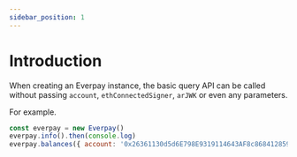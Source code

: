 ```yaml
---
sidebar_position: 1
---
```


# Introduction

When creating an Everpay instance, the basic query API can be called without passing `account`, `ethConnectedSigner`, `arJWK` or even any parameters.

For example.

```js
const everpay = new Everpay()
everpay.info().then(console.log)
everpay.balances({ account: '0x26361130d5d6E798E9319114643AF8c868412859' }).then(console.log)
```
